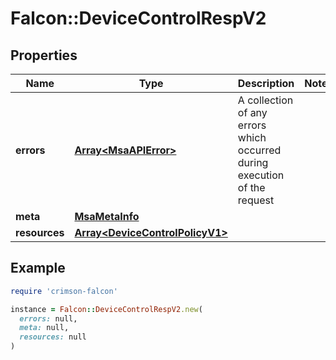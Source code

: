 # Falcon::DeviceControlRespV2

## Properties

| Name | Type | Description | Notes |
| ---- | ---- | ----------- | ----- |
| **errors** | [**Array&lt;MsaAPIError&gt;**](MsaAPIError.md) | A collection of any errors which occurred during execution of the request |  |
| **meta** | [**MsaMetaInfo**](MsaMetaInfo.md) |  |  |
| **resources** | [**Array&lt;DeviceControlPolicyV1&gt;**](DeviceControlPolicyV1.md) |  |  |

## Example

```ruby
require 'crimson-falcon'

instance = Falcon::DeviceControlRespV2.new(
  errors: null,
  meta: null,
  resources: null
)
```


